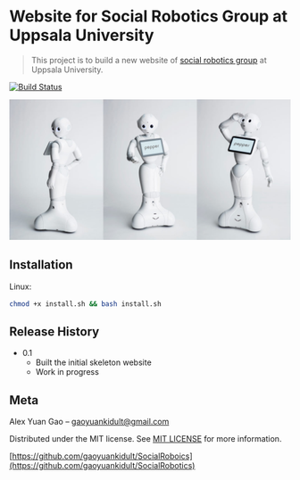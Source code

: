 # Website for Social Robotics Group at Uppsala University
> This project is to build a new website of [social robotics group](http://www.it.uu.se/research/visual_information_and_interaction/research/socialrobotics) at Uppsala University.

[![Build Status][travis-image]][travis-url]

![](header.jpg)

## Installation

Linux:

```sh
chmod +x install.sh && bash install.sh
```
## Release History

* 0.1
    * Built the initial skeleton website
    * Work in progress

## Meta

Alex Yuan Gao – gaoyuankidult@gmail.com

Distributed under the MIT license. See [MIT LICENSE](https://en.wikipedia.org/wiki/MIT_License) for more information.

[https://github.com/gaoyuankidult/SocialRoboics](https://github.com/gaoyuankidult/SocialRobotics)

[npm-image]: https://img.shields.io/npm/v/datadog-metrics.svg?style=flat-square
[npm-url]: https://npmjs.org/package/datadog-metrics
[npm-downloads]: https://img.shields.io/npm/dm/datadog-metrics.svg?style=flat-square
[travis-image]: https://img.shields.io/travis/dbader/node-datadog-metrics/master.svg?style=flat-square
[travis-url]: https://travis-ci.org/dbader/node-datadog-metrics